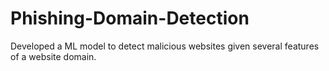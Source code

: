 # Phishing-Domain-Detection
Developed a ML model to detect malicious websites given several features
of a website domain. 
